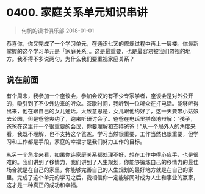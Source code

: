 # 0400. 家庭关系单元知识串讲
> 何帆的读书俱乐部
2018-01-01

恭喜你，你又完成了一个学习单元，在通识七艺的修炼过程中再上一层楼。你最新掌握的这个学习单元是「家庭关系」。这是最重要，也是最容易被我们忽视的地方。我不得不多说两句，为什么我们要重视家庭关系？

## 说在前面

有个周末，我参加一个座谈会，参加会议的有不少专家学者，座谈会是对外公开的，吸引到了不少外边来的听众。茶歇时间，我听到一位听众在打电话。能够听得出来，他在跟自己的女儿通话。大致意思是，女儿跟他约好了，这一天要带小姑娘去公园，但是爸爸爽约了，跑来听研讨会了。爸爸在电话里拼命地辩解：“孩子，爸爸在这里开一个很重要的会议，你要理解和支持爸爸！”从一个局外人的角度来看，我既不理解，也不支持这个爸爸。学习当然很重要，工作当然也很重要，但学习和工作都是手段，家庭的幸福才是我们努力工作的目标。

从另一个角度来看，如果你连家庭关系都处理不好，想在工作中得心应手，也是很难的。我们讲到了移情力，我们讲到了人生规划，你能够锻炼自己的移情力的最佳场合就是在自己的家里，你能够完善自己的人生规划的最好地方就是在自己的家里。完成了这个单元的学习之后，我相信你一定能够同时成为人生和事业的赢家，这才是一种真正的成功和幸福。
